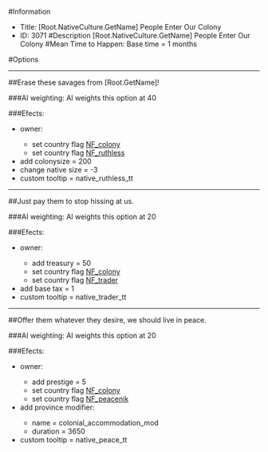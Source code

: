 #Information
 - Title: [Root.NativeCulture.GetName] People Enter Our Colony
 - ID: 3071
#Description
[Root.NativeCulture.GetName] People Enter Our Colony
#Mean Time to Happen:
Base time = 1 months

#Options

___
##Erase these savages from [Root.GetName]!

###AI weighting:
AI weights this option at 40


###Efects:<ul><li>owner:</li><ul><li>set country flag [NF_colony](../flags/nf_colony.md)</li><li>set country flag [NF_ruthless](../flags/nf_ruthless.md)</li></ul><li>add colonysize = 200</li><li>change native size = -3</li><li>custom tooltip = native_ruthless_tt</li></ul>

___
##Just pay them to stop hissing at us.

###AI weighting:
AI weights this option at 20


###Efects:<ul><li>owner:</li><ul><li>add treasury = 50</li><li>set country flag [NF_colony](../flags/nf_colony.md)</li><li>set country flag [NF_trader](../flags/nf_trader.md)</li></ul><li>add base tax = 1</li><li>custom tooltip = native_trader_tt</li></ul>

___
##Offer them whatever they desire, we should live in peace.

###AI weighting:
AI weights this option at 20


###Efects:<ul><li>owner:</li><ul><li>add prestige = 5</li><li>set country flag [NF_colony](../flags/nf_colony.md)</li><li>set country flag [NF_peacenik](../flags/nf_peacenik.md)</li></ul><li>add province modifier:</li><ul><li>name = colonial_accommodation_mod</li><li>duration = 3650</li></ul><li>custom tooltip = native_peace_tt</li></ul>
